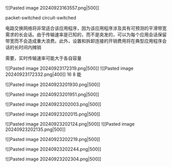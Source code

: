 ![[Pasted image 20240923163557.png|500]]

packet-switched
circuit-switched

电路交换网络将非常适合该应用程序，因为该应用程序涉及具有可预测的平滑带宽需求的长会话。由于传输速率是已知的，而不是突发的，可以为每个应用会话保留带宽而不会造成重大浪费。此外，设置和拆卸连接的开销费用将在典型应用程序会话的长时间内摊销

需要，实时传输速率可能大于各自容量

![[Pasted image 20240923172319.png|500]]
![[Pasted image 20240923172332.png|400]]
16
8
能




![[Pasted image 20240923201930.png|500]]


![[Pasted image 20240923201951.png|500]]


![[Pasted image 20240923202003.png|500]]

![[Pasted image 20240923202015.png|500]]


![[Pasted image 20240923202124.png|500]]
![[Pasted image 20240923202135.png|500]]


![[Pasted image 20240923202219.png|500]]


![[Pasted image 20240923202244.png|500]]

![[Pasted image 20240923202304.png|500]]




